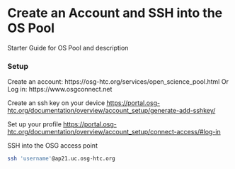 # Create an Account and SSH into the OS Pool
Starter Guide for OS Pool and description

<h3>Setup </h3>
Create an account: https://osg-htc.org/services/open_science_pool.html
Or Log in: https://www.osgconnect.net

Create an ssh key on your device  https://portal.osg-htc.org/documentation/overview/account_setup/generate-add-sshkey/

Set up your profile https://portal.osg-htc.org/documentation/overview/account_setup/connect-access/#log-in

SSH into the OSG access point
```bash
ssh 'username'@ap21.uc.osg-htc.org
```